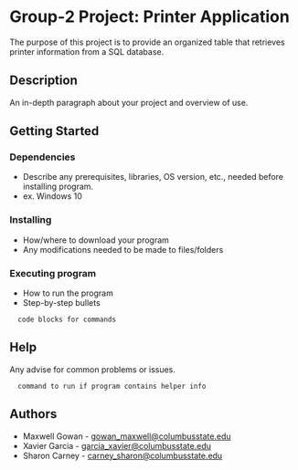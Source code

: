 # Group-2 Project: Printer Application
The purpose of this project is to provide an organized table that retrieves printer information from a SQL database.

## Description
An in-depth paragraph about your project and overview of use.

## Getting Started
### Dependencies
* Describe any prerequisites, libraries, OS version, etc., needed before installing program.
* ex. Windows 10

### Installing
* How/where to download your program
* Any modifications needed to be made to files/folders

### Executing program
* How to run the program
* Step-by-step bullets

```
  code blocks for commands
  ```

## Help
Any advise for common problems or issues.
``` 
  command to run if program contains helper info
  ```

## Authors
* Maxwell Gowan - gowan_maxwell@columbusstate.edu
* Xavier Garcia - garcia_xavier@columbusstate.edu
* Sharon Carney - carney_sharon@columbusstate.edu
